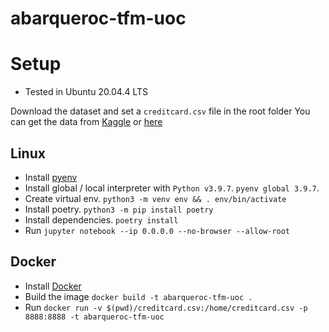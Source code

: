# abarqueroc-tfm-uoc

# Setup
* Tested in Ubuntu 20.04.4 LTS

Download the dataset and set a `creditcard.csv` file in the root folder
You can get the data from [Kaggle](https://www.kaggle.com/datasets/mlg-ulb/creditcardfraud) or [here](https://drive.google.com/file/d/1MnfwX8llIoQSH99-DuXC7wIDAr6y7eeo/view?usp=sharing)

## Linux 

* Install [pyenv](https://github.com/pyenv/pyenv)
* Install global / local interpreter with `Python v3.9.7`. `pyenv global 3.9.7`.
* Create virtual env. `python3 -m venv env && . env/bin/activate`
* Install poetry. `python3 -m pip install poetry`
* Install dependencies. `poetry install`
* Run `jupyter notebook --ip 0.0.0.0 --no-browser --allow-root`

## Docker
* Install [Docker](https://docs.docker.com/engine/install/ubuntu/)
* Build the image `docker build -t abarqueroc-tfm-uoc .`
* Run `docker run -v $(pwd)/creditcard.csv:/home/creditcard.csv -p 8888:8888 -t abarqueroc-tfm-uoc`
